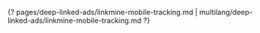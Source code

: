 {? pages/deep-linked-ads/linkmine-mobile-tracking.md | multilang/deep-linked-ads/linkmine-mobile-tracking.md ?}
